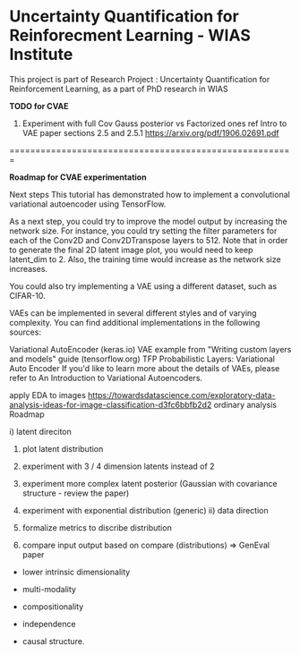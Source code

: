 # Uncertainty Quantification for Reinforecment Learning - WIAS Institute
This project is part of Research Project : Uncertainty Quantification for Reinforcement Learning, as a part of PhD research in WIAS


**TODO for CVAE**

1. Experiment with full Cov Gauss posterior vs Factorized ones
ref
Intro to VAE paper sections 2.5 and 2.5.1
https://arxiv.org/pdf/1906.02691.pdf

=======================================================

**Roadmap for CVAE experimentation**

Next steps
This tutorial has demonstrated how to implement a convolutional variational autoencoder using TensorFlow.

As a next step, you could try to improve the model output by increasing the network size. For instance, you could try setting the filter parameters for each of the Conv2D and Conv2DTranspose layers to 512. Note that in order to generate the final 2D latent image plot, you would need to keep latent_dim to 2. Also, the training time would increase as the network size increases.

You could also try implementing a VAE using a different dataset, such as CIFAR-10.

VAEs can be implemented in several different styles and of varying complexity. You can find additional implementations in the following sources:

Variational AutoEncoder (keras.io)
VAE example from "Writing custom layers and models" guide (tensorflow.org)
TFP Probabilistic Layers: Variational Auto Encoder
If you'd like to learn more about the details of VAEs, please refer to An Introduction to Variational Autoencoders.



apply EDA to images https://towardsdatascience.com/exploratory-data-analysis-ideas-for-image-classification-d3fc6bbfb2d2
ordinary analysis
Roadmap

i) latent direciton

1) plot latent distribution

2) experiment with 3 / 4 dimension latents instead of 2

2) experiment more complex latent posterior (Gaussian with covariance structure - review the paper)

3) experiment with exponential distribution (generic)
ii) data direction

1) formalize metrics to discribe distribution

2) compare input output based on compare (distributions) => GenEval paper

 - lower intrinsic dimensionality 

 - multi-modality 

 - compositionality

 -  independence

 - causal structure.

